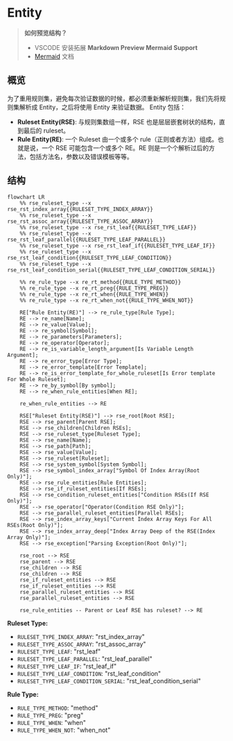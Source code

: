 # Entity

> **如何预览结构？**
> - VSCODE 安装拓展 **Markdown Preview Mermaid Support**
> - [Mermaid](https://mermaid.live) 文档

## 概览

为了重用规则集，避免每次验证数据的时候，都必须重新解析规则集，我们先将规则集解析成 Entity，之后将使用 Entity 来验证数据。
Entity 包括：
- **Ruleset Entity(RSE)**: 与规则集数组一样，RSE 也是层层嵌套树状的结构，直到最后的 ruleset。
- **Rule Entity(RE)**: 一个 Ruleset 由一个或多个 rule（正则或者方法）组成。也就是说，一个 RSE 可能包含一个或多个 RE。RE 则是一个个解析过后的方法，包括方法名，参数以及错误模板等等。



## 结构

```mermaid
flowchart LR
    %% rse_ruleset_type --x rse_rst_index_array{{RULESET_TYPE_INDEX_ARRAY}}
    %% rse_ruleset_type --x rse_rst_assoc_array{{RULESET_TYPE_ASSOC_ARRAY}}
    %% rse_ruleset_type --x rse_rst_leaf{{RULESET_TYPE_LEAF}}
    %% rse_ruleset_type --x rse_rst_leaf_parallel{{RULESET_TYPE_LEAF_PARALLEL}}
    %% rse_ruleset_type --x rse_rst_leaf_if{{RULESET_TYPE_LEAF_IF}}
    %% rse_ruleset_type --x rse_rst_leaf_condition{{RULESET_TYPE_LEAF_CONDITION}}
    %% rse_ruleset_type --x rse_rst_leaf_condition_serial{{RULESET_TYPE_LEAF_CONDITION_SERIAL}}

    %% re_rule_type --x re_rt_method{{RULE_TYPE_METHOD}}
    %% re_rule_type --x re_rt_preg{{RULE_TYPE_PREG}}
    %% re_rule_type --x re_rt_when{{RULE_TYPE_WHEN}}
    %% re_rule_type --x re_rt_when_not{{RULE_TYPE_WHEN_NOT}}

    RE["Rule Entity(RE)"] --> re_rule_type[Rule Type];
    RE --> re_name[Name];
    RE --> re_value[Value];
    RE --> re_symbol[Symbol];
    RE --> re_parameters[Parameters];
    RE --> re_operator[Operator];
    RE --> re_is_variable_length_argument[Is Variable Length Argument];
    RE --> re_error_type[Error Type];
    RE --> re_error_template[Error Template];
    RE --> re_is_error_template_for_whole_ruleset[Is Error template For Whole Ruleset];
    RE --> re_by_symbol[By symbol];
    RE --> re_when_rule_entities[When RE];

    re_when_rule_entities --> RE

    RSE["Ruleset Entity(RSE)"] --> rse_root[Root RSE];
    RSE --> rse_parent[Parent RSE];
    RSE --> rse_children[Children RSEs];
    RSE --> rse_ruleset_type[Ruleset Type];
    RSE --> rse_name[Name];
    RSE --> rse_path[Path];
    RSE --> rse_value[Value];
    RSE --> rse_ruleset[Ruleset];
    RSE --> rse_system_symbol[System Symbol];
    RSE --> rse_symbol_index_array["Symbol Of Index Array(Root Only)"];
    RSE --> rse_rule_entities[Rule Entities];
    RSE --> rse_if_ruleset_entities[If RSEs];
    RSE --> rse_condition_ruleset_entities["Condition RSEs(If RSE Only)"];
    RSE --> rse_operator["Operator(Condition RSE Only)"];
    RSE --> rse_parallel_ruleset_entities[Parallel RSEs];
    RSE --> rse_index_array_keys["Current Index Array Keys For All RSEs(Root Only)"];
    RSE --> rse_index_array_deep["Index Array Deep of the RSE(Index Array Only)"];
    RSE --> rse_exception["Parsing Exception(Root Only)"];

    rse_root --> RSE
    rse_parent --> RSE
    rse_children --> RSE
    rse_children --> RSE
    rse_if_ruleset_entities --> RSE
    rse_if_ruleset_entities --> RSE
    rse_parallel_ruleset_entities --> RSE
    rse_parallel_ruleset_entities --> RSE

    rse_rule_entities -- Parent or Leaf RSE has ruleset? --> RE
```

**Ruleset Type:**
 - `RULESET_TYPE_INDEX_ARRAY`: "rst_index_array"
 - `RULESET_TYPE_ASSOC_ARRAY`: "rst_assoc_array"
 - `RULESET_TYPE_LEAF`: "rst_leaf"
 - `RULESET_TYPE_LEAF_PARALLEL`: "rst_leaf_parallel"
 - `RULESET_TYPE_LEAF_IF`: "rst_leaf_if"
 - `RULESET_TYPE_LEAF_CONDITION`: "rst_leaf_condition"
 - `RULESET_TYPE_LEAF_CONDITION_SERIAL`: "rst_leaf_condition_serial"

**Rule Type:**
 - `RULE_TYPE_METHOD`: "method"
 - `RULE_TYPE_PREG`: "preg"
 - `RULE_TYPE_WHEN`: "when"
 - `RULE_TYPE_WHEN_NOT`: "when_not"